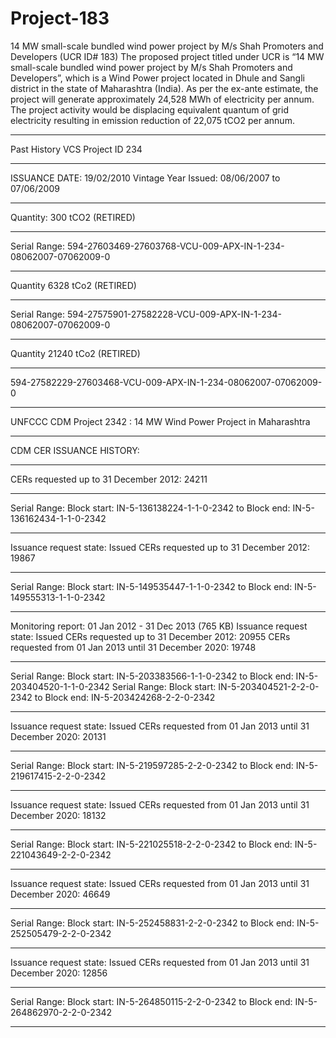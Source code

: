 # Project-183
14 MW small-scale bundled wind power project by M/s Shah Promoters and Developers (UCR ID# 183)
The proposed project titled under UCR is “14 MW small-scale bundled wind power project by M/s Shah Promoters and Developers”, which is a Wind Power project located in Dhule and Sangli district in the state of Maharashtra (India). As per the ex-ante estimate, the project will generate approximately 24,528 MWh of electricity per annum. The project activity would be displacing equivalent quantum of grid electricity resulting in emission reduction of 22,075 tCO2 per annum.
_______________
Past History
VCS Project ID 234
_________________
ISSUANCE DATE: 19/02/2010
Vintage Year Issued: 08/06/2007 to	07/06/2009
________
Quantity: 300	tCO2 (RETIRED)
_________________
Serial Range: 594-27603469-27603768-VCU-009-APX-IN-1-234-08062007-07062009-0
_________________
Quantity 6328 tCo2 (RETIRED)
_______________
Serial Range: 594-27575901-27582228-VCU-009-APX-IN-1-234-08062007-07062009-0
__________________
Quantity 21240 tCo2 (RETIRED)
_____________
594-27582229-27603468-VCU-009-APX-IN-1-234-08062007-07062009-0
____________________
UNFCCC CDM Project 2342 : 14 MW Wind Power Project in Maharashtra
__________________
CDM CER ISSUANCE HISTORY:
________________________________
CERs requested up to 31 December 2012: 24211
_____________________
Serial Range: Block start: IN-5-136138224-1-1-0-2342 to Block end: IN-5-136162434-1-1-0-2342
______________________________________
Issuance request state: Issued
CERs requested up to 31 December 2012: 19867
______________
Serial Range: Block start: IN-5-149535447-1-1-0-2342 to Block end: IN-5-149555313-1-1-0-2342
__________________________________
Monitoring report: 01 Jan 2012 - 31 Dec 2013 (765 KB)
Issuance request state: Issued
CERs requested up to 31 December 2012: 20955
CERs requested from 01 Jan 2013 until 31 December 2020: 19748
___________
Serial Range: Block start: IN-5-203383566-1-1-0-2342 to Block end: IN-5-203404520-1-1-0-2342
Serial Range: Block start: IN-5-203404521-2-2-0-2342 to Block end: IN-5-203424268-2-2-0-2342
______________________________
Issuance request state: Issued
CERs requested from 01 Jan 2013 until 31 December 2020: 20131
______________
Serial Range: Block start: IN-5-219597285-2-2-0-2342 to Block end: IN-5-219617415-2-2-0-2342
_____________________________
Issuance request state: Issued
CERs requested from 01 Jan 2013 until 31 December 2020: 18132
__________________
Serial Range: Block start: IN-5-221025518-2-2-0-2342 to Block end: IN-5-221043649-2-2-0-2342
_________________________
Issuance request state: Issued
CERs requested from 01 Jan 2013 until 31 December 2020: 46649
__________________
Serial Range: Block start: IN-5-252458831-2-2-0-2342 to Block end: IN-5-252505479-2-2-0-2342
________________________
Issuance request state: Issued
CERs requested from 01 Jan 2013 until 31 December 2020: 12856
________________
Serial Range: Block start: IN-5-264850115-2-2-0-2342 to Block end: IN-5-264862970-2-2-0-2342
________________________________
